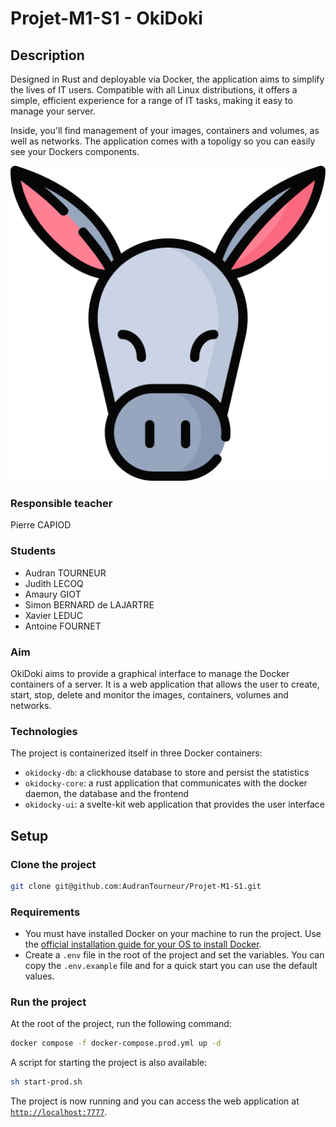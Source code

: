 # Projet-M1-S1 - OkiDoki

## Description

Designed in Rust and deployable via Docker, the application aims to simplify the lives of IT users. Compatible with all Linux distributions, it offers a simple, efficient experience for a range of IT tasks, making it easy to manage your server.

Inside, you'll find management of your images, containers and volumes, as well as networks. The application comes with a topoligy so you can easily see your Dockers components.


![alt text](https://github.com/AudranTourneur/Projet-M1-S1/blob/main/front/static/logo.png?raw=true)

### Responsible teacher

Pierre CAPIOD

### Students

- Audran TOURNEUR
- Judith LECOQ
- Amaury GIOT
- Simon BERNARD de LAJARTRE
- Xavier LEDUC
- Antoine FOURNET

### Aim

OkiDoki aims to provide a graphical interface to manage the Docker containers of a server. It is a web application that
allows the user to create, start, stop, delete and monitor the images, containers, volumes and networks.

### Technologies

The project is containerized itself in three Docker containers:

- `okidocky-db`: a clickhouse database to store and persist the statistics
- `okidocky-core`: a rust application that communicates with the docker daemon, the database and the frontend
- `okidocky-ui`: a svelte-kit web application that provides the user interface

## Setup

### Clone the project

```bash
git clone git@github.com:AudranTourneur/Projet-M1-S1.git
```

### Requirements

- You must have installed Docker on your machine to run the project.
Use the [official installation guide for your OS to install Docker](https://docs.docker.com/engine/install/).
- Create a `.env` file in the root of the project and set the variables. You can copy the `.env.example` file and for a quick start you can use the default values.

### Run the project

At the root of the project, run the following command:

```bash
docker compose -f docker-compose.prod.yml up -d
```

A script for starting the project is also available:

```bash
sh start-prod.sh
```

The project is now running and you can access the web application at [`http://localhost:7777`](http://localhost:7777).
